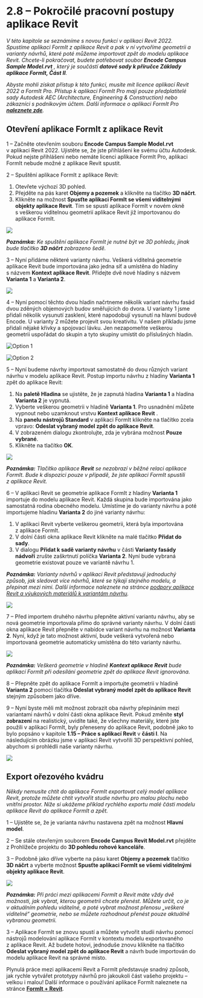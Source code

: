 # 2.8 – Pokročilé pracovní postupy aplikace Revit

_V této kapitole se seznámíme s novou funkcí v aplikaci Revit 2022. Spustíme aplikaci FormIt z aplikace Revit a pak v ní vytvoříme geometrii a varianty návrhů, které poté můžeme importovat zpět do modelu aplikace Revit. Chcete-li pokračovat, budete potřebovat soubor_ _**Encode Campus Sample Model.rvt**_ _, který je součástí_ _**datové sady k příručce Základy aplikace FormIt, Část II**._

_Abyste mohli získat přístup k této funkci, musíte mít licence aplikací Revit 2022 a FormIt Pro. Přístup k aplikaci FormIt Pro mají pouze předplatitelé sady Autodesk AEC (Architecture, Engineering & Construction) nebo zákazníci s podnikovým účtem. Další informace o aplikaci FormIt Pro_ [_**naleznete zde**_](https://formit.autodesk.com/#pro-callout)_._

## Otevření aplikace FormIt z aplikace Revit

1 – Začněte otevřením souboru **Encode Campus Sample Model.rvt** v aplikaci Revit 2022. Ujistěte se, že jste přihlášeni ke svému účtu Autodesk. Pokud nejste přihlášeni nebo nemáte licenci aplikace FormIt Pro, aplikaci FormIt nebude možné z aplikace Revit spustit.

2 – Spuštění aplikace FormIt z aplikace Revit:

1. Otevřete výchozí 3D pohled.
2. Přejděte na pás karet **Objemy a pozemek** a klikněte na tlačítko **3D náčrt**.
3. Klikněte na možnost **Spusťte aplikaci FormIt se všemi viditelnými objekty aplikace Revit**. Tím se spustí aplikace FormIt v novém okně s veškerou viditelnou geometrií aplikace Revit již importovanou do aplikace FormIt.

![](<../../.gitbook/assets/0 (22).png>)

_**Poznámka:**_ _Ke spuštění aplikace FormIt je nutné být ve 3D pohledu, jinak bude tlačítko_ _**3D náčrt**_ _zobrazeno šedě._

3 – Nyní přidáme některé varianty návrhu. Veškerá viditelná geometrie aplikace Revit bude importována jako jedna síť a umístěna do hladiny s názvem **Kontext aplikace Revit**. Přidejte dvě nové hladiny s názvem **Varianta 1** a **Varianta 2**.

![](<../../.gitbook/assets/1 (23) (1).png>)

4 – Nyní pomocí těchto dvou hladin načrtneme několik variant návrhu fasád dvou zděných objemových budov směřujících do dvora. U varianty 1 jsme přidali několik vysunutí zasklení, které napodobují vysunutí na hlavní budově Encode. U varianty 2 můžete projevit svou kreativitu. V našem příkladu jsme přidali nějaké křivky a spojovací lávku. Jen nezapomeňte veškerou geometrii uspořádat do skupin a tyto skupiny umístit do příslušných hladin.

![Option 1](<../../.gitbook/assets/2 (23) (1).png>)

![Option 2](<../../.gitbook/assets/3 (20) (1).png>)

5 – Nyní budeme návrhy importovat samostatně do dvou různých variant návrhu v modelu aplikace Revit. Postup importu návrhu z hladiny **Varianta 1** zpět do aplikace Revit:

1. Na **paletě Hladina** se ujistěte, že je zapnutá hladina **Varianta 1** a hladina **Varianta 2** je vypnutá.
2. Vyberte veškerou geometrii v hladině **Varianta 1**. Pro usnadnění můžete vypnout nebo uzamknout vrstvu **Kontext aplikace Revit** .
3. Na **panelu nástrojů Standard** v aplikaci FormIt klikněte na tlačítko zcela vpravo: **Odeslat vybraný model zpět do aplikace Revit**.
4. V zobrazeném dialogu zkontrolujte, zda je vybrána možnost **Pouze vybrané**.
5. Klikněte na tlačítko **OK**.

![](<../../.gitbook/assets/4 (19) (1).png>)

_**Poznámka:**_ _Tlačítko aplikace_ _**Revit**_ _se nezobrazí v běžné relaci aplikace FormIt. Bude k dispozici pouze v případě, že jste aplikaci FormIt spustili z aplikace Revit._

6 – V aplikaci Revit se geometrie aplikace FormIt z hladiny **Varianta 1** importuje do modelu aplikace Revit. Každá skupina bude importována jako samostatná rodina obecného modelu. Umístíme je do varianty návrhu a poté importujeme hladinu **Varianta 2** do jiné varianty návrhu:

1. V aplikaci Revit vyberte veškerou geometrii, která byla importována z aplikace FormIt.
2. V dolní části okna aplikace Revit klikněte na malé tlačítko **Přidat do sady**.
3. V dialogu **Přidat k sadě varianty návrhu** v části **Varianty fasády nádvoří** zrušte zaškrtnutí políčka **Varianta 2**. Nyní bude vybraná geometrie existovat pouze ve variantě návrhu 1.

_**Poznámka:**_ _Varianty návrhů v aplikaci Revit představují jednoduchý způsob, jak sledovat více návrhů, které se týkají stejného modelu, a přepínat mezi nimi. Další informace naleznete na stránce_ [_podpory aplikace Revit a výukových materiálů k variantám návrhu_](https://knowledge.autodesk.com/support/revit-products/learn-explore/caas/CloudHelp/cloudhelp/2021/ENU/Revit-Model/files/GUID-D48B1E7E-BC34-414E-85BD-790F199BB2C0-htm.html)_._

![](<../../.gitbook/assets/5 (18).png>)

7 – Před importem druhého návrhu přepněte aktivní variantu návrhu, aby se nová geometrie importovala přímo do správné varianty návrhu. V dolní části okna aplikace Revit přepněte v nabídce variant návrhu na možnost **Varianta 2**. Nyní, když je tato možnost aktivní, bude veškerá vytvořená nebo importovaná geometrie automaticky umístěna do této varianty návrhu.

![](<../../.gitbook/assets/6 (15).png>)

_**Poznámka:**_ _Veškerá geometrie v hladině_ _**Kontext aplikace Revit**_ _bude aplikací FormIt při odesílání geometrie zpět do aplikace Revit ignorována._

8 – Přepněte zpět do aplikace FormIt a importujte geometrii v hladině **Varianta 2** pomocí tlačítka **Odeslat vybraný model zpět do aplikace Revit** stejným způsobem jako dříve.

9 – Nyní byste měli mít možnost zobrazit oba návrhy přepínáním mezi variantami návrhů v dolní části okna aplikace Revit. Pokud změníte **styl zobrazení** na realistický, uvidíte také, že všechny materiály, které jste použili v aplikaci FormIt, byly přeneseny do aplikace Revit, podobně jako to bylo popsáno v kapitole **1.15 – Práce s aplikací Revit** v **části I**. Na následujícím obrázku jsme v aplikaci Revit vytvořili 3D perspektivní pohled, abychom si prohlédli naše varianty návrhu.

![](<../../.gitbook/assets/7 (10).png>)

## Export ořezového kvádru

_Někdy nemusíte chtít do aplikace FormIt exportovat celý model aplikace Revit, protože můžete chtít vytvořit studie návrhu pro malou plochu nebo vnitřní prostor. Níže si ukážeme příklad rychlého exportu malé části modelu aplikace Revit do aplikace FormIt a zpět._

1 – Ujistěte se, že je varianta návrhu nastavena zpět na možnost **Hlavní model**.

2 – Se stále otevřeným souborem **Encode Campus Revit Model.rvt** přejděte z Prohlížeče projektu do **3D pohledu rohové kanceláře**.

3 – Podobně jako dříve vyberte na pásu karet **Objemy a pozemek** tlačítko **3D náčrt** a vyberte možnost **Spusťte aplikaci FormIt se všemi viditelnými objekty aplikace Revit**.

![](<../../.gitbook/assets/8 (10) (1).png>)

_**Poznámka:**_ _Při práci mezi aplikacemi FormIt a Revit máte vždy dvě možnosti, jak vybrat, kterou geometrii chcete přenést. Můžete určit, co je v aktuálním pohledu viditelné, a poté vybrat možnost přenosu „veškeré viditelné“ geometrie, nebo se můžete rozhodnout přenést pouze aktuálně vybranou geometrii._

3 – Aplikace FormIt se znovu spustí a můžete vytvořit studii návrhu pomocí nástrojů modelování aplikace FormIt v kontextu modelu exportovaného z aplikace Revit. Až budete hotovi, jednoduše znovu klikněte na tlačítko **Odeslat vybraný model zpět do aplikace Revit** a návrh bude importován do modelu aplikace Revit na správné místo.

Plynulá práce mezi aplikacemi Revit a FormIt představuje snadný způsob, jak rychle vytvářet prototypy návrhů pro jakoukoli část vašeho projektu – velkou i malou! Další informace o používání aplikace FormIt naleznete na stránce [**FormIt + Revit**](https://formit.autodesk.com/page/formit-revit#:\~:text=FormIt%20Groups%20become%20Revit%20Mass,using%20Revit%202018%20and%20newer.).
